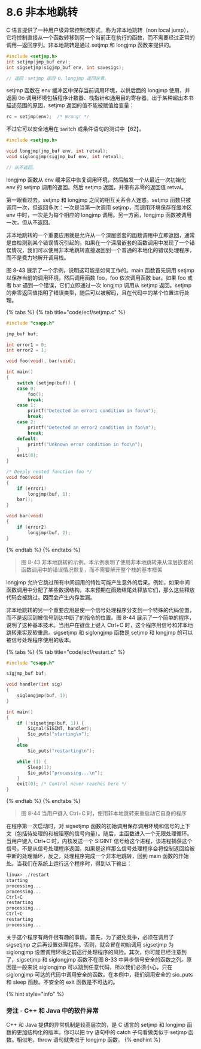 # 8.6 非本地跳转

C 语言提供了一种用户级异常控制流形式，称为非本地跳转（non local jump），它将控制直接从一个函数转移到另一个当前正在执行的函数，而不需要经过正常的调用—返回序列。非本地跳转是通过 setjmp 和 longjmp 函数来提供的。

```c
#include <setjmp.h>
int setjmp(jmp_buf env);
int sigsetjmp(sigjmp_buf env, int savesigs);

// 返回：setjmp 返回 0，longjmp 返回非零。
```

setjmp 函数在 env 缓冲区中保存当前调用环境，以供后面的 longjmp 使用，并返回 0o 调用环境包括程序计数器、栈指针和通用目的寄存器。岀于某种超出本书描述范围的原因，setjmp 返回的值不能被赋值给变量：

```c
rc = setjmp(env);  /* Wrong! */
```

不过它可以安全地用在 switch 或条件语句的测试中【62】。

```c
#include <setjmp.h>

void longjmp(jmp_buf env, int retval);
void siglongjmp(sigjmp_buf env, int retval);

// 从不返回。
```

longjmp 函数从 env 缓冲区中恢复调用环境，然后触发一个从最近一次初始化 env 的 setjmp 调用的返回。然后 setjmp 返回，并带有非零的返回值 retval。

第一眼看过去，setjmp 和 longjmp 之间的相互关系令人迷惑。setjmp 函数只被调用一次，但返回多次：一次是当第一次调用 setjmp，而调用环境保存在缓冲区 env 中时，一次是为每个相应的 longjmp 调用。另一方面，longjmp 函数被调用一次，但从不返回。

非本地跳转的一个重要应用就是允许从一个深层嵌套的函数调用中立即返回，通常是由检测到某个错误情况引起的。如果在一个深层嵌套的函数调用中发现了一个错误情况，我们可以使用非本地跳转直接返回到一个普通的本地化的错误处理程序，而不是费力地解开调用栈。

图 8-43 展示了一个示例，说明这可能是如何工作的。main 函数首先调用 setjmp 以保存当前的调用环境，然后调用函数 foo，foo 依次调用函数 bar。如果 foo 或者 bar 遇到一个错误，它们立即通过一次 longjmp 调用从 setjmp 返回。setjmp 的非零返回值指明了错误类型，随后可以被解码，且在代码中的某个位置进行处理。

{% tabs %}
{% tab title="code/ecf/setjmp.c" %}
```c
#include "csapp.h"

jmp_buf buf;

int error1 = 0;
int error2 = 1;

void foo(void), bar(void);

int main()
{
    switch (setjmp(buf)) {
    case 0:
        foo();
        break;
    case 1:
        printf("Detected an error1 condition in foo\n");
        break;
    case 2:
        printf("Detected an error2 condition in foo\n");
        break;
    default:
        printf("Unknown error condition in foo\n");
    }
    exit(0);
}

/* Deeply nested function foo */
void foo(void)
{
    if (error1)
        longjmp(buf, 1);
    bar();
}

void bar(void)
{
    if (error2)
        longjmp(buf, 2);
}
```
{% endtab %}
{% endtabs %}

> 图 8-43 非本地跳转的示例。本示例表明了使用非本地跳转来从深层嵌套的函数调用中的错误情况恢复，而不需要解开整个栈的基本框架

longjmp 允许它跳过所有中间调用的特性可能产生意外的后果。例如，如果中间函数调用中分配了某些数据结构，本来预期在函数结尾处释放它们，那么这些释放代码会被跳过，因而会产生内存泄漏。

非本地跳转的另一个重要应用是使一个信号处理程序分支到一个特殊的代码位置，而不是返回到被信号到达中断了的指令的位置。图 8-44 展示了一个简单的程序，说明了这种基本技术。当用户在键盘上键入 Ctrl+C 时，这个程序用信号和非本地跳转来实现软重启。sigsetjmp 和 siglongjmp 函数是 setjmp 和 longjmp 的可以被信号处理程序使用的版本。

{% tabs %}
{% tab title="code/ecf/restart.c" %}
```c
#include "csapp.h"

sigjmp_buf buf;

void handler(int sig)
{
    siglongjmp(buf, 1);
}

int main()
{
    if (!sigsetjmp(buf, 1)) {
        Signal(SIGINT, handler);
        Sio_puts("starting\n");
    }
    else
        Sio_puts("restarting\n");

    while (1) {
        Sleep(1);
        Sio_puts("processing...\n");
    }
    exit(0); /* Control never reaches here */
}
```
{% endtab %}
{% endtabs %}

> 图 8-44 当用户键入 Ctrl+C 时，使用非本地跳转来重启动它自身的程序

在程序第一次启动时，对 sigsetjmp 函数的初始调用保存调用环境和信号的上下文（包括待处理的和被阻塞的信号向量）。随后，主函数进入一个无限处理循环。当用户键入 Ctrl+C 时，内核发送一个 SIGINT 信号给这个进程，该进程捕获这个信号。不是从信号处理程序返回，如果是这样那么信号处理程序会将控制返回给被中断的处理循环，反之，处理程序完成一个非本地跳转，回到 main 函数的开始处。当我们在系统上运行这个程序时，得到以下输出：

```c
linux> ./restart
starting
processing...
processing...
Ctrl+C
restarting
processing...
Ctrl+C
restarting
processing...
```

关于这个程序有两件很有趣的事情。首先，为了避免竞争，必须在调用了 sigsetjmp 之后再设置处理程序。否则，就会冒在初始调用 sigsetjmp 为 siglongjmp 设置调用环境之前這行处理程序的风险。其次，你可能已经注意到了，sigsetjmp 和 siglongjmp 函数不在图 8-33 中异步信号安全的函数之列。原因是一般来说 siglongjmp 可以跳到任意代码，所以我们必须小心，只在 siglongjmp 可达的代码中调用安全的函数。在本例中，我们调用安全的 sio\_puts 和 sleep 函数。不安全的 exit 函数是不可达的。

{% hint style="info" %}
### 旁注 - C++ 和 Java 中的软件异常

C++ 和 Java 提供的异常机制是较高层次的，是 C 语言的 setjmp 和 longjmp 函数的更加结构化的版本。你可以把 try 语句中的 catch 子句看做类似于 setjmp 函数。相似地，throw 语句就类似于 longjmp 函数。
{% endhint %}

